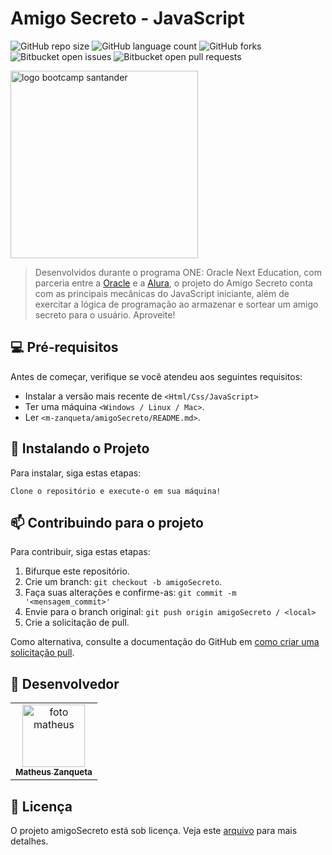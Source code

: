 # Amigo Secreto - JavaScript

![GitHub repo size](https://img.shields.io/github/repo-size/m-zanqueta/amigoSecreto?style=for-the-badge)
![GitHub language count](https://img.shields.io/github/languages/count/m-zanqueta/amigoSecreto?style=for-the-badge)
![GitHub forks](https://img.shields.io/github/forks/m-zanqueta/amigoSecreto?style=for-the-badge)
![Bitbucket open issues](https://img.shields.io/bitbucket/issues/m-zanqueta/amigoSecreto?style=for-the-badge)
![Bitbucket open pull requests](https://img.shields.io/bitbucket/pr-raw/m-zanqueta/amigoSecreto?style=for-the-badge)


<img src="https://github.com/user-attachments/assets/4bc7ac8e-68d5-4a87-a9a6-4e3855ffecb6" width="300px;" alt="logo bootcamp santander"/><br>


> Desenvolvidos durante o programa ONE: Oracle Next Education, com parceria entre a 
> <a href="https://www.linkedin.com/company/oracle/posts/?feedView=all">Oracle</a> e a <a href="https://www.linkedin.com/school/aluracursos/posts/?feedView=all">Alura</a>, o projeto
> do Amigo Secreto conta com as principais mecânicas do JavaScript iniciante, além de exercitar a lógica de programação ao armazenar e sortear um amigo secreto para o usuário.
> Aproveite!

## 💻 Pré-requisitos

Antes de começar, verifique se você atendeu aos seguintes requisitos:

- Instalar a versão mais recente de `<Html/Css/JavaScript>`
- Ter uma máquina `<Windows / Linux / Mac>`.
- Ler `<m-zanqueta/amigoSecreto/README.md>`.

## 🚀 Instalando o Projeto

Para instalar, siga estas etapas:

```
Clone o repositório e execute-o em sua máquina!
```

## 📫 Contribuindo para o projeto

Para contribuir, siga estas etapas:

1. Bifurque este repositório.
2. Crie um branch: `git checkout -b amigoSecreto`.
3. Faça suas alterações e confirme-as: `git commit -m '<mensagem_commit>'`
4. Envie para o branch original: `git push origin amigoSecreto / <local>`
5. Crie a solicitação de pull.

Como alternativa, consulte a documentação do GitHub em [como criar uma solicitação pull](https://help.github.com/en/github/collaborating-with-issues-and-pull-requests/creating-a-pull-request).

## 🤝 Desenvolvedor

<table>
  <tr>
    <td align="center">
      <a href="https://github.com/m-zanqueta" title="link matheus">
        <img src="https://avatars.githubusercontent.com/u/164265012?v=4" width="100px;" alt="foto matheus"/><br>
        <sub>
          <b>Matheus Zanqueta</b>
        </sub>
      </a>
    </td>
  </tr>
</table>


## 📝 Licença

O projeto amigoSecreto está sob licença. Veja este [arquivo](LICENSE.md) para mais detalhes. 
